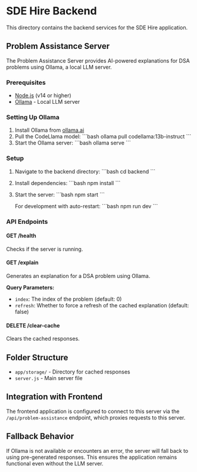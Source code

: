 # SDE Hire Backend

This directory contains the backend services for the SDE Hire application.

## Problem Assistance Server

The Problem Assistance Server provides AI-powered explanations for DSA problems using Ollama, a local LLM server.

### Prerequisites

- [Node.js](https://nodejs.org/) (v14 or higher)
- [Ollama](https://ollama.ai/) - Local LLM server

### Setting Up Ollama

1. Install Ollama from [ollama.ai](https://ollama.ai/)
2. Pull the CodeLlama model:
   \`\`\`bash
   ollama pull codellama:13b-instruct
   \`\`\`
3. Start the Ollama server:
   \`\`\`bash
   ollama serve
   \`\`\`

### Setup

1. Navigate to the backend directory:
   \`\`\`bash
   cd backend
   \`\`\`

2. Install dependencies:
   \`\`\`bash
   npm install
   \`\`\`

3. Start the server:
   \`\`\`bash
   npm start
   \`\`\`

   For development with auto-restart:
   \`\`\`bash
   npm run dev
   \`\`\`

### API Endpoints

#### GET /health
Checks if the server is running.

#### GET /explain
Generates an explanation for a DSA problem using Ollama.

**Query Parameters:**
- `index`: The index of the problem (default: 0)
- `refresh`: Whether to force a refresh of the cached explanation (default: false)

#### DELETE /clear-cache
Clears the cached responses.

## Folder Structure

- `app/storage/` - Directory for cached responses
- `server.js` - Main server file

## Integration with Frontend

The frontend application is configured to connect to this server via the `/api/problem-assistance` endpoint, which proxies requests to this server.

## Fallback Behavior

If Ollama is not available or encounters an error, the server will fall back to using pre-generated responses. This ensures the application remains functional even without the LLM server.
